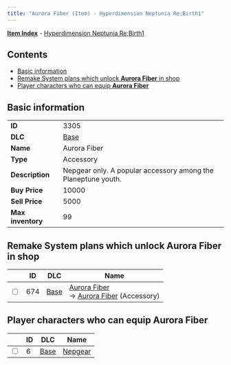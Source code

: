 ```yaml
---
title: "Aurora Fiber (Item) - Hyperdimension Neptunia Re;Birth1"
---
```


[**Item Index**](/neptunia/rb1/item/index.html) - [Hyperdimension Neptunia Re;Birth1](/neptunia/rb1)

## Contents

- [Basic information](#basic-information)
- [Remake System plans which unlock **Aurora Fiber** in shop](#remake-system-plans-which-unlock-aurora-fiber-in-shop)
- [Player characters who can equip **Aurora Fiber**](#player-characters-who-can-equip-aurora-fiber)

## Basic information

|   |   |
| -- | -- |
| **ID** | 3305 |
| **DLC** | [Base](/neptunia/rb1/dlc/1-base.html) |
| **Name** | Aurora Fiber |
| **Type** | Accessory |
| **Description** | Nepgear only. A popular accessory among the Planeptune youth. |
| **Buy Price** | 10000 |
| **Sell Price** | 5000 |
| **Max inventory** | 99 |

## Remake System plans which unlock **Aurora Fiber** in shop

|    | ID | DLC | Name |
| -- | -- | --- | ---- |
| <input type="checkbox" id="rb1-remake-1-674" class="trackbox" /> | 674 | [Base](/neptunia/rb1/dlc/1-base.html) | [Aurora Fiber](/neptunia/rb1/remake/1-674-aurora-fiber.html)<br />→ [Aurora Fiber](/neptunia/rb1/item/1-3305-aurora-fiber.html) (Accessory) |

## Player characters who can equip **Aurora Fiber**

|    | ID | DLC | Name |
| -- | -- | --- | ---- |
| <input type="checkbox" id="rb1-player-1-6" class="trackbox" /> | 6 | [Base](/neptunia/rb1/dlc/1-base.html) | [Nepgear](/neptunia/rb1/player/1-6-nepgear.html) |